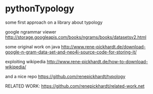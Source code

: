 pythonTypology
==============

some first approach on a library about typology

google ngrammar viewer
http://storage.googleapis.com/books/ngrams/books/datasetsv2.html

some original work on java
http://www.rene-pickhardt.de/download-google-n-gram-data-set-and-neo4j-source-code-for-storing-it/

exploiting wikipedia
http://www.rene-pickhardt.de/how-to-download-wikipedia/

and a nice repo
https://github.com/renepickhardt/typology


RELATED WORK:
https://github.com/renepickhardt/related-work.net
